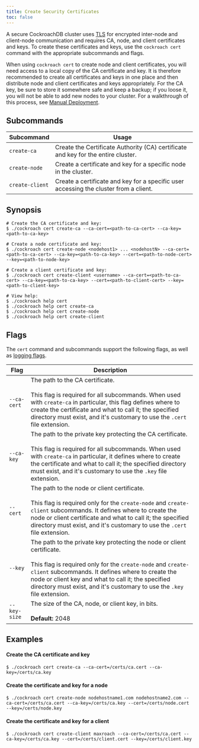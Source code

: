 ```yaml
---
title: Create Security Certificates
toc: false
---
```


A secure CockroachDB cluster uses [TLS](https://en.wikipedia.org/wiki/Transport_Layer_Security) for encrypted inter-node and client-node communication and requires CA, node, and client certificates and keys. To create these certificates and keys, use the `cockroach cert` command with the appropriate subcommands and flags. 

When using <code>cockroach cert</code> to create node and client certificates, you will need access to a local copy of the CA certificate and key. It is therefore recommended to create all certificates and keys in one place and then distribute node and client certificates and keys appropriately. For the CA key, be sure to store it somewhere safe and keep a backup; if you loose it, you will not be able to add new nodes to your cluster. For a walkthrough of this process, see [Manual Deployment](manual-deployment.html).

<div id="toc"></div>

## Subcommands

Subcommand | Usage 
-----------|------
`create-ca` | Create the Certificate Authority (CA) certificate and key for the entire cluster.
`create-node` | Create a certificate and key for a specific node in the cluster.
`create-client` | Create a certificate and key for a specific user accessing the cluster from a client. 

## Synopsis

~~~ shell
# Create the CA certificate and key:
$ ./cockroach cert create-ca --ca-cert=<path-to-ca-cert> --ca-key=<path-to-ca-key> 

# Create a node certificate and key:
$ ./cockroach cert create-node <nodehost1> ... <nodehostN> --ca-cert=<path-to-ca-cert> --ca-key=<path-to-ca-key> --cert=<path-to-node-cert> --key=<path-to-node-key> 

# Create a client certificate and key:
$ ./cockroach cert create-client <username> --ca-cert=<path-to-ca-cert> --ca-key=<path-to-ca-key> --cert=<path-to-client-cert> --key=<path-to-client-key>

# View help:
$ ./cockroach help cert
$ ./cockroach help cert create-ca
$ ./cockroach help cert create-node
$ ./cockroach help cert create-client
~~~

## Flags

The `cert` command and subcommands support the following flags, as well as [logging flags](cockroach-commands.html#logging-flags). 

Flag | Description
-----|------------
`--ca-cert` | The path to the CA certificate. <br><br>This flag is required for all subcommands. When used with `create-ca` in particular, this flag defines where to create the certificate and what to call it; the specified directory must exist, and it's customary to use the `.cert` file extension. 
`--ca-key` | The path to the private key protecting the CA certificate. <br><br>This flag is required for all subcommands. When used with `create-ca` in particular, it defines where to create the certificate and what to call it; the specified directory must exist, and it's customary to use the `.key` file extension. 
`--cert` | The path to the node or client certificate. <br><br>This flag is required only for the `create-node` and `create-client` subcommands. It defines where to create the node or client certificate and what to call it; the specified directory must exist, and it's customary to use the `.cert` file extension.  
`--key` | The path to the private key protecting the node or client certificate. <br><br>This flag is required only for the `create-node` and `create-client` subcommands. It defines where to create the node or client key and what to call it; the specified directory must exist, and it's customary to use the `.key` file extension.
`--key-size` | The size of the CA, node, or client key, in bits.<br><br>**Default:** 2048 

## Examples

#### Create the CA certificate and key

~~~ shell
$ ./cockroach cert create-ca --ca-cert=/certs/ca.cert --ca-key=/certs/ca.key 
~~~

#### Create the certificate and key for a node

~~~ shell
$ ./cockroach cert create-node nodehostname1.com nodehostname2.com --ca-cert=/certs/ca.cert --ca-key=/certs/ca.key --cert=/certs/node.cert --key=/certs/node.key
~~~

#### Create the certificate and key for a client

~~~ shell
$ ./cockroach cert create-client maxroach --ca-cert=/certs/ca.cert --ca-key=/certs/ca.key --cert=/certs/client.cert --key=/certs/client.key
~~~
